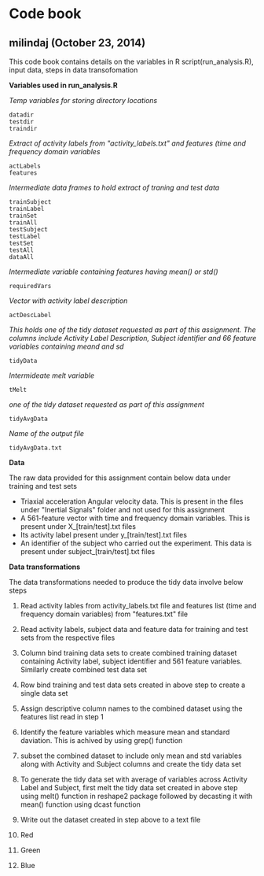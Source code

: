 Code book
====================

milindaj (October 23, 2014)
---------------------

This code book contains details on the variables in R script(run_analysis.R), input data, steps in data transofomation

**Variables used in run_analysis.R**

*Temp variables for storing directory locations*
```
datadir
testdir
traindir
```


*Extract of activity labels from "activity_labels.txt" and features (time and frequency domain variables*
```
actLabels
features
```

*Intermediate data frames to hold extract of traning and test data*
```
trainSubject
trainLabel
trainSet
trainAll
testSubject
testLabel
testSet
testAll
dataAll
```

*Intermediate variable containing features having mean() or std()*
```
requiredVars
```

*Vector with activity label description*
```
actDescLabel
```

*This holds one of the tidy dataset requested as part of this assignment. The columns include Activity Label Description, Subject identifier and 66 feature variables containing meand and sd*
```
tidyData
```

*Intermideate melt variable*
```
tMelt
```

*one of the tidy dataset requested as part of this assignment*
```
tidyAvgData
```

*Name of the output file*
```
tidyAvgData.txt
```

**Data**

The raw data provided for this assignment contain below data under training and test sets

- Triaxial acceleration Angular velocity data. This is present in the files under "Inertial Signals" folder and not used for this assignment
- A 561-feature vector with time and frequency domain variables. This is present under X_[train/test].txt files 
- Its activity label present under y_[train/test].txt files
- An identifier of the subject who carried out the experiment. This data is present under subject_[train/test].txt files

**Data transformations** 

The data transformations needed to produce the tidy data involve below steps
1. Read activity lables from activity_labels.txt file and features list (time and frequency domain variables) from "features.txt" file
2. Read activity labels, subject data and feature data for training and test sets from the respective files
3. Column bind training data sets to create combined training dataset containing Activity label, subject identifier and 561 feature variables. Similarly create combined test data set
4. Row bind training and test data sets created in above step to create a single data set
5. Assign descriptive column names to the combined dataset using the features list read in step 1
6. Identify the feature variables which measure mean and standard daviation. This is achived by using grep() function
7. subset the combined dataset to include only mean and std variables along with Activity and Subject columns and create the tidy data set
8. To generate the tidy data set with average of variables across Activity Label and Subject, first melt the tidy data set created in above step using melt() function in reshape2 package followed by decasting it with mean() function using dcast function
9. Write out the dataset created in step above to a text file

1.  Red
2.  Green
3.  Blue
